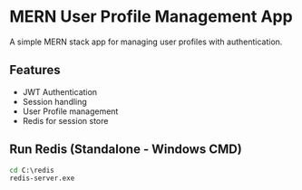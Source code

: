 # MERN User Profile Management App

A simple MERN stack app for managing user profiles with authentication.

## Features
- JWT Authentication  
- Session handling  
- User Profile management  
- Redis for session store  

## Run Redis (Standalone - Windows CMD)
```cmd
cd C:\redis
redis-server.exe
